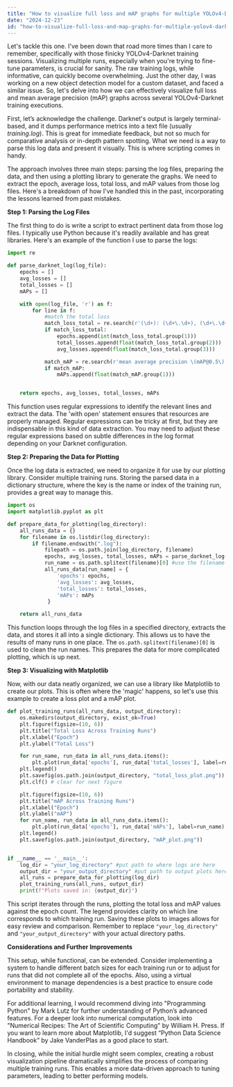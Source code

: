 ```yaml
---
title: "How to visualize full loss and mAP graphs for multiple YOLOv4-Darknet training runs?"
date: "2024-12-23"
id: "how-to-visualize-full-loss-and-map-graphs-for-multiple-yolov4-darknet-training-runs"
---
```


Let's tackle this one. I've been down that road more times than I care to remember, specifically with those finicky YOLOv4-Darknet training sessions. Visualizing multiple runs, especially when you're trying to fine-tune parameters, is crucial for sanity. The raw training logs, while informative, can quickly become overwhelming. Just the other day, I was working on a new object detection model for a custom dataset, and faced a similar issue. So, let's delve into how we can effectively visualize full loss and mean average precision (mAP) graphs across several YOLOv4-Darknet training executions.

First, let’s acknowledge the challenge. Darknet's output is largely terminal-based, and it dumps performance metrics into a text file (usually *training.log*). This is great for immediate feedback, but not so much for comparative analysis or in-depth pattern spotting. What we need is a way to parse this log data and present it visually. This is where scripting comes in handy.

The approach involves three main steps: parsing the log files, preparing the data, and then using a plotting library to generate the graphs. We need to extract the epoch, average loss, total loss, and mAP values from those log files. Here's a breakdown of how I've handled this in the past, incorporating the lessons learned from past mistakes.

**Step 1: Parsing the Log Files**

The first thing to do is write a script to extract pertinent data from those log files. I typically use Python because it's readily available and has great libraries. Here's an example of the function I use to parse the logs:

```python
import re

def parse_darknet_log(log_file):
    epochs = []
    avg_losses = []
    total_losses = []
    mAPs = []

    with open(log_file, 'r') as f:
        for line in f:
            #match the total loss
            match_loss_total = re.search(r'(\d+): (\d+\.\d+), (\d+\.\d+) avg', line)
            if match_loss_total:
                epochs.append(int(match_loss_total.group(1)))
                total_losses.append(float(match_loss_total.group(2)))
                avg_losses.append(float(match_loss_total.group(3)))

            match_mAP = re.search(r'mean average precision \(mAP@0.5\) = (\d+\.\d+)', line)
            if match_mAP:
                mAPs.append(float(match_mAP.group(1)))


    return epochs, avg_losses, total_losses, mAPs
```

This function uses regular expressions to identify the relevant lines and extract the data. The 'with open' statement ensures that resources are properly managed. Regular expressions can be tricky at first, but they are indispensable in this kind of data extraction. You may need to adjust these regular expressions based on subtle differences in the log format depending on your Darknet configuration.

**Step 2: Preparing the Data for Plotting**

Once the log data is extracted, we need to organize it for use by our plotting library. Consider multiple training runs. Storing the parsed data in a dictionary structure, where the key is the name or index of the training run, provides a great way to manage this.

```python
import os
import matplotlib.pyplot as plt

def prepare_data_for_plotting(log_directory):
    all_runs_data = {}
    for filename in os.listdir(log_directory):
        if filename.endswith(".log"):
            filepath = os.path.join(log_directory, filename)
            epochs, avg_losses, total_losses, mAPs = parse_darknet_log(filepath)
            run_name = os.path.splitext(filename)[0] #use the filename as run identifier
            all_runs_data[run_name] = {
                'epochs': epochs,
                'avg_losses': avg_losses,
                'total_losses': total_losses,
                'mAPs': mAPs
             }

    return all_runs_data
```

This function loops through the log files in a specified directory, extracts the data, and stores it all into a single dictionary. This allows us to have the results of many runs in one place. The `os.path.splitext(filename)[0]` is used to clean the run names. This prepares the data for more complicated plotting, which is up next.

**Step 3: Visualizing with Matplotlib**

Now, with our data neatly organized, we can use a library like Matplotlib to create our plots. This is often where the 'magic' happens, so let's use this example to create a loss plot and a mAP plot.

```python
def plot_training_runs(all_runs_data, output_directory):
    os.makedirs(output_directory, exist_ok=True)
    plt.figure(figsize=(10, 6))
    plt.title("Total Loss Across Training Runs")
    plt.xlabel("Epoch")
    plt.ylabel("Total Loss")

    for run_name, run_data in all_runs_data.items():
        plt.plot(run_data['epochs'], run_data['total_losses'], label=run_name)
    plt.legend()
    plt.savefig(os.path.join(output_directory, "total_loss_plot.png"))
    plt.clf() # clear for next figure

    plt.figure(figsize=(10, 6))
    plt.title("mAP Across Training Runs")
    plt.xlabel("Epoch")
    plt.ylabel("mAP")
    for run_name, run_data in all_runs_data.items():
        plt.plot(run_data['epochs'], run_data['mAPs'], label=run_name)
    plt.legend()
    plt.savefig(os.path.join(output_directory, "mAP_plot.png"))


if __name__ == '__main__':
    log_dir = "your_log_directory" #put path to where logs are here
    output_dir = "your_output_directory" #put path to output plots here
    all_runs = prepare_data_for_plotting(log_dir)
    plot_training_runs(all_runs, output_dir)
    print(f"Plots saved in: {output_dir}")
```

This script iterates through the runs, plotting the total loss and mAP values against the epoch count. The legend provides clarity on which line corresponds to which training run. Saving these plots to images allows for easy review and comparison. Remember to replace `"your_log_directory"` and `"your_output_directory"` with your actual directory paths.

**Considerations and Further Improvements**

This setup, while functional, can be extended. Consider implementing a system to handle different batch sizes for each training run or to adjust for runs that did not complete all of the epochs. Also, using a virtual environment to manage dependencies is a best practice to ensure code portability and stability.

For additional learning, I would recommend diving into "Programming Python" by Mark Lutz for further understanding of Python’s advanced features. For a deeper look into numerical computation, look into "Numerical Recipes: The Art of Scientific Computing" by William H. Press. If you want to learn more about Matplotlib, I'd suggest “Python Data Science Handbook” by Jake VanderPlas as a good place to start.

In closing, while the initial hurdle might seem complex, creating a robust visualization pipeline dramatically simplifies the process of comparing multiple training runs. This enables a more data-driven approach to tuning parameters, leading to better performing models.
